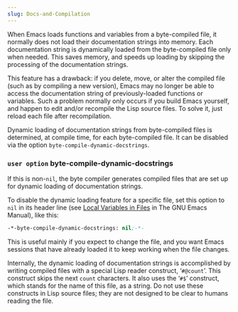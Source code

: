 ```yaml
---
slug: Docs-and-Compilation
---
```


When Emacs loads functions and variables from a byte-compiled file, it normally does not load their documentation strings into memory. Each documentation string is dynamically loaded from the byte-compiled file only when needed. This saves memory, and speeds up loading by skipping the processing of the documentation strings.

This feature has a drawback: if you delete, move, or alter the compiled file (such as by compiling a new version), Emacs may no longer be able to access the documentation string of previously-loaded functions or variables. Such a problem normally only occurs if you build Emacs yourself, and happen to edit and/or recompile the Lisp source files. To solve it, just reload each file after recompilation.

Dynamic loading of documentation strings from byte-compiled files is determined, at compile time, for each byte-compiled file. It can be disabled via the option `byte-compile-dynamic-docstrings`.

### <span className="tag useroption">`user option`</span> **byte-compile-dynamic-docstrings**

If this is non-`nil`, the byte compiler generates compiled files that are set up for dynamic loading of documentation strings.

To disable the dynamic loading feature for a specific file, set this option to `nil` in its header line (see [Local Variables in Files](https://www.gnu.org/software/emacs/manual/html_mono/emacs.html#File-Variables) in The GNU Emacs Manual), like this:

```lisp
-*-byte-compile-dynamic-docstrings: nil;-*-
```

This is useful mainly if you expect to change the file, and you want Emacs sessions that have already loaded it to keep working when the file changes.

Internally, the dynamic loading of documentation strings is accomplished by writing compiled files with a special Lisp reader construct, ‘`#@count`’. This construct skips the next `count` characters. It also uses the ‘`#$`’ construct, which stands for the name of this file, as a string. Do not use these constructs in Lisp source files; they are not designed to be clear to humans reading the file.
